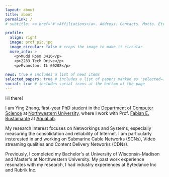 ```yaml
---
layout: about
title: about
permalink: /
# subtitle: <a href='#'>Affiliations</a>. Address. Contacts. Motto. Etc.

profile:
  align: right
  image: prof_pic.jpg
  image_circular: false # crops the image to make it circular
  more_info: >
    <p>Mudd Room 3416</p>
    <p>2233 Tech Drive</p>
    <p>Evanston, IL 60208</p>

news: true # includes a list of news items
selected_papers: true # includes a list of papers marked as "selected={true}"
social: true # includes social icons at the bottom of the page
---
```


Hi there!

I am Ying Zhang, first-year PhD student in the [Department of Computer Science](https://aqualab.cs.northwestern.edu/) at [Northwestern University](https://www.northwestern.edu/), where I work with Prof. [Fabian E. Bustamante](https://users.cs.northwestern.edu/~fabianb/) at [AquaLab](https://aqualab.cs.northwestern.edu/).

My research interest focuses on Networkings and Systems, especially measuring the consolidation and reliability of Internet. I am particularly insterested in and working on Submarine Cable Networks (SCNs), Video streaming qualities and Content Delivery Networks (CDNs).

Previously, I completed my Bachelor's at University of Wisconsin-Madison and Master's at Northwestern University. My past work experience resonates with my research, I had industry experiences at Bytedance Inc and Rubrik Inc.
